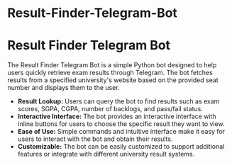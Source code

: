 # Result-Finder-Telegram-Bot

<!DOCTYPE html>
<html lang="en">
<body>
    <div class="section">
        <h1>Result Finder Telegram Bot</h1>
        <p>The Result Finder Telegram Bot is a simple Python bot designed to help users quickly retrieve exam results through Telegram. The bot fetches results from a specified university's website based on the provided seat number and displays them to the user.</p>
    </div>

 <ul>
            <li><strong>Result Lookup:</strong> Users can query the bot to find results such as exam scores, SGPA, CGPA, number of backlogs, and pass/fail status.</li>
            <li><strong>Interactive Interface:</strong> The bot provides an interactive interface with inline buttons for users to choose the specific result they want to view.</li>
            <li><strong>Ease of Use:</strong> Simple commands and intuitive interface make it easy for users to interact with the bot and obtain their results.</li>
            <li><strong>Customizable:</strong> The bot can be easily customized to support additional features or integrate with different university result systems.</li>
        </ul>

</body>
</html>
